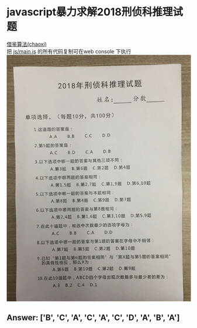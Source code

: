 # javascript暴力求解2018刑侦科推理试题
[借鉴算法(chaoxi)](https://github.com/YuyuZha0/abcd_test "借鉴算法(chaoxi)")  
把 [js/main.js](./js/main.js) 的所有代码复制可在web console 下执行
![problems](./images/1.jpg)
## Answer: ['B', 'C', 'A', 'C', 'A', 'C', 'D', 'A', 'B', 'A']